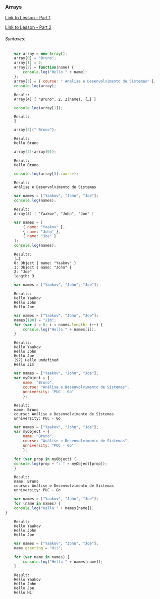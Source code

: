### Arrays
[Link to Lesson - Part 1](https://www.coursera.org/learn/html-css-javascript-for-web-developers/lecture/WWTOG/lecture-50-part-1-arrays)

[Link to Lesson - Part 2](https://www.coursera.org/learn/html-css-javascript-for-web-developers/lecture/HkHpN/lecture-50-part-2-arrays)
###### Syntaxes:
```js
    var array = new Array();
    array[0] = "Bruno";
    array[1] = 2;
    array[2] = function(name) {
        console.log("Hello " + name);
    };
    array[3] = { course: " Análise e Desenvolvimento de Sistemas" };
    console.log(array);
```
        Result:
        Array(4) [ "Bruno", 2, 2(name), {…} ]

```js
    console.log(array[1]);
```
        Result:
        2

```js
    array[2](" Bruno");
```
        Result:
        Hello Bruno

```js
    array[2](array[0]);
```
        Result:
        Hello Bruno

```js
    console.log(array[3].course);
```
        Result:
        Análise e Desenvolvimento de Sistemas

```js
    var names = ["Yaakov", "John", "Joe"];
    console.log(names);
```
        Result:
        Array(3) [ "Yaakov", "John", "Joe" ]

```js
    var names = [
        { name: "Yaakov" },
        { name: "John" },
        { name: "Joe" }
    ];
    console.log(names);
```
        Results:
        […]
        0: Object { name: "Yaakov" }
        1: Object { name: "John" }
        2: "Joe"
        length: 3   

```js
    var names = ["Yaakov", "John", "Joe"];
```
        Results:
        Hello Yaakov
        Hello John
        Hello Joe

```js
    var names = ["Yaakov", "John", "Joe"];
    names[100] = "Jim";
    for (var i = 0; i < names.length; i++) {
        console.log("Hello " + names[i]);
    }
```
        Results:
        Hello Yaakov
        Hello John
        Hello Joe
        (97) Hello undefined
        Hello Jim


```js
    var names = ["Yaakov", "John", "Joe"];
    var myObject = {
        name: "Bruno",
        course: "Análise e Desenvolvimento de Sistemas",
        unniversity: "PUC - Go"
        };
```
        Result:
        name: Bruno
        course: Análise e Desenvolvimento de Sistemas
        unniversity: PUC - Go

```js
    var names = ["Yaakov", "John", "Joe"];
    var myObject = {
        name: "Bruno",
        course: "Análise e Desenvolvimento de Sistemas",
        unniversity: "PUC - Go"
        };

    for (var prop in myObject) {
    console.log(prop + ": " + myObject[prop]);
    }
```
        Result:
        name: Bruno
        course: Análise e Desenvolvimento de Sistemas
        unniversity: PUC - Go
```js
    var names = ["Yaakov", "John", "Joe"];
    for (name in names) {
    console.log("Hello " + names[name]);
}
```
        Result:
        Hello Yaakov
        Hello John
        Hello Joe

```js
    var names = ["Yaakov", "John", "Joe"];
    name.greeting = "Hi!";

    for (var name in names) {
        console.log("Hello " + names[name]);
    }
```
        Result:
        Hello Yaakov
        Hello John
        Hello Joe
        Hello Hi!